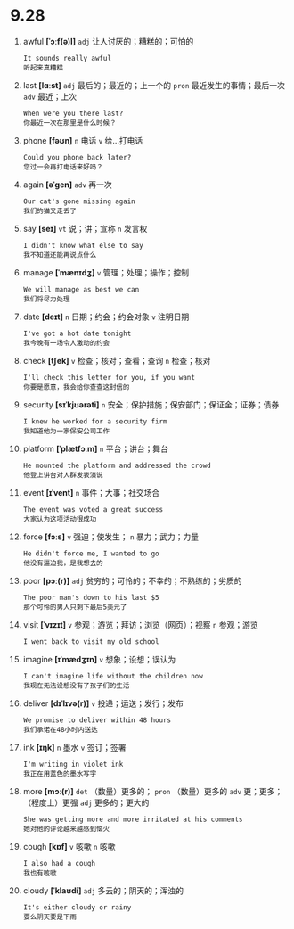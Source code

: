 # 9.28

1. awful **[ˈɔːf(ə)l]** `adj` 让人讨厌的；糟糕的；可怕的

   ```
   It sounds really awful
   听起来真糟糕
   ```

2. last **[lɑːst]** `adj` 最后的；最近的；上一个的 `pron` 最近发生的事情；最后一次 `adv` 最近；上次

   ```
   When were you there last?
   你最近一次在那里是什么时候？
   ```

3. phone **[fəʊn]** `n` 电话 `v` 给...打电话

   ```
   Could you phone back later?
   您过一会再打电话来好吗？
   ```

4. again **[əˈɡen]** `adv` 再一次

   ```
   Our cat's gone missing again
   我们的猫又走丢了
   ```

5. say **[seɪ]** `vt` 说；讲；宣称 `n` 发言权

   ```
   I didn't know what else to say
   我不知道还能再说点什么
   ```

6. manage **[ˈmænɪdʒ]** `v` 管理；处理；操作；控制

   ```
   We will manage as best we can
   我们将尽力处理
   ```

7. date **[deɪt]** `n` 日期；约会；约会对象 `v` 注明日期

   ```
   I've got a hot date tonight
   我今晚有一场令人激动的约会
   ```

8. check **[tʃek]** `v` 检查；核对；查看；查询 `n` 检查；核对

   ```
   I'll check this letter for you, if you want
   你要是愿意，我会给你查查这封信的
   ```

9. security **[sɪˈkjʊərəti]** `n` 安全；保护措施；保安部门；保证金；证券；债券

   ```
   I knew he worked for a security firm
   我知道他为一家保安公司工作
   ```

10. platform **[ˈplætfɔːm]** `n` 平台；讲台；舞台

    ```
    He mounted the platform and addressed the crowd
    他登上讲台对人群发表演说
    ```

11. event **[ɪˈvent]** `n` 事件；大事；社交场合

    ```
    The event was voted a great success
    大家认为这项活动很成功
    ```

12. force **[fɔːs]** `v` 强迫；使发生； `n` 暴力；武力；力量

    ```
    He didn't force me, I wanted to go
    他没有逼迫我，是我想去的
    ```

13. poor **[pɔː(r)]** `adj` 贫穷的；可怜的；不幸的；不熟练的；劣质的

    ```
    The poor man's down to his last $5
    那个可怜的男人只剩下最后5美元了
    ```

14. visit **[ˈvɪzɪt]** `v` 参观；游览；拜访；浏览（网页）；视察 `n` 参观；游览

    ```
    I went back to visit my old school
    ```

15. imagine **[ɪˈmædʒɪn]** `v` 想象；设想；误认为

    ```
    I can't imagine life without the children now
    我现在无法设想没有了孩子们的生活
    ```

16. deliver **[dɪˈlɪvə(r)]** `v` 投递；运送；发行；发布

    ```
    We promise to deliver within 48 hours
    我们承诺在48小时内送达
    ```

17. ink **[ɪŋk]** `n` 墨水 `v` 签订；签署

    ```
    I'm writing in violet ink
    我正在用蓝色的墨水写字
    ```

18. more **[mɔː(r)]** `det` （数量）更多的； `pron` （数量）更多的 `adv` 更；更多；（程度上）更强 `adj` 更多的；更大的

    ```
    She was getting more and more irritated at his comments
    她对他的评论越来越感到恼火
    ```

19. cough **[kɒf]** `v` 咳嗽 `n` 咳嗽

    ```
    I also had a cough
    我也有咳嗽
    ```

20. cloudy **[ˈklaʊdi]** `adj` 多云的；阴天的；浑浊的

    ```
    It's either cloudy or rainy
    要么阴天要是下雨
    ```

